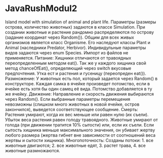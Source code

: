 # JavaRushModul2
Island model with simulation of animal and plant life.
Параметры (размеры острова, количество животных) задаются в классе Simulation.
При создании животные и растение рандомно распределяются по острову (задание координат через Random()).
Общим для всех живых организмов является класс Organisme. Его наследуют классы Plant и Animal (наследники Predator, Herbivor).
Индивидульные параметры видов задаются через enum Species. Импорт из файлов не применяется.
Питание:
Хищники отличаются от травоядных переопределенным методом eat(). Так же у каждого хищника свой метод chanceOfEat(), определяющий через switch вкусовые предпочтения.
Утка ест и растения и гусеницу (переопреден eat()).
Размножение: 
У животных есть пол, который задается через Random() в конструкторе. Каждая самка в ячейке произведет потомство, если в ячейке есть хотя бы один самец её вида. Потомство добавляется в ту же ячейку.
Движение:
Направление и скорость движения выбираются через Random(). Если выбранные параметры перемещения невозможны (слишком много животных в новой ячейке, остров закончился), выведется соответствующее сообщение.
Смерть:
Растения умирают, когда их вес меньше или равен нулю (их съели). Убыток веса растения равен голоду травоядного.
Животные умирают от голода (при движении тратится 10% сытости) или, если их съели. Если сытость хищника меньше максимального значения, он убивает жертву любого размера (жертва гибнет вне зависимости от соотношений веса жертвы и сытости хищника).
Многопоточность:
Созданы потоки: 1. все животные двигаются; 2. все животные едят, 3. растет трава, 4. все животные размножаются.

